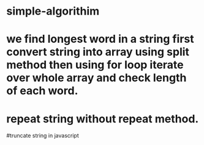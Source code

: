 # simple-algorithim
# we find longest word in a string first convert string into array using split method then using for loop iterate over whole array and check length of each word.
# repeat string without repeat method.
#truncate string in javascript 
